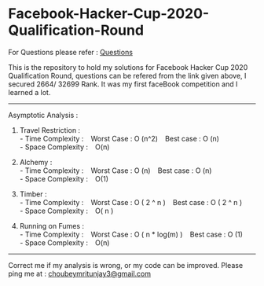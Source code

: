 # Facebook-Hacker-Cup-2020-Qualification-Round

For Questions please refer : [Questions][1]


[1]: https://www.facebook.com/codingcompetitions/hacker-cup/2020/qualification-round/
This is the repository to hold my solutions for Facebook Hacker Cup 2020 Qualification Round, questions can be refered from the link given above, I secured 2664/ 32699 Rank. It was my first faceBook competition and I learned a lot. 

***

Asymptotic Analysis :

1)  Travel Restriction :<br>
                        - Time Complexity : &ensp; Worst Case : O (n^2)  &ensp; Best case : O (n) <br>
                         - Space Complexity : &ensp; O(n)
                                    
2)  Alchemy :<br>
                - Time Complexity : &ensp; Worst Case : O (n) &ensp;  Best case : O (n) <br>
                - Space Complexity : &ensp; O(1)
                        
3)  Timber : <br>
                - Time Complexity : &ensp;  Worst Case : O ( 2 ^ n ) &ensp;  Best case : O ( 2 ^ n ) <br>
                - Space Complexity : &ensp; O( n )
                        
4)  Running on Fumes : <br> 
                - Time Complexity : &ensp; Worst Case : O ( n * log(m) ) &ensp; Best case : O (1) <br>
                - Space Complexity : &ensp; O(n)
 
 ***
Correct me if my analysis is wrong, or my code can be improved.
Please ping me at : choubeymritunjay3@gmail.com
